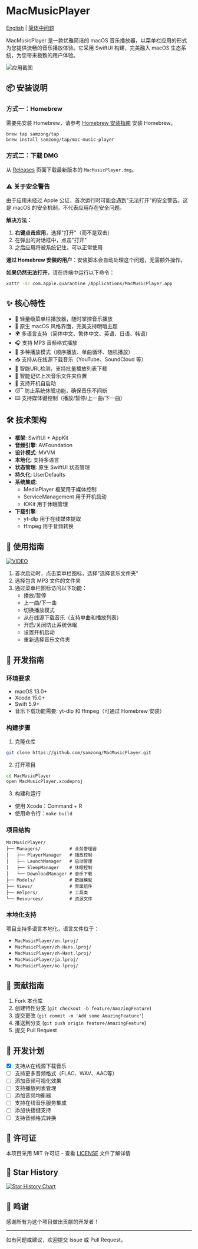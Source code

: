 # MacMusicPlayer

[English](README.md) | [简体中问题](README_zh.md)

MacMusicPlayer 是一款优雅简洁的 macOS 音乐播放器，以菜单栏应用的形式为您提供流畅的音乐播放体验。它采用 SwiftUI 构建，完美融入 macOS 生态系统，为您带来极致的用户体验。

![应用截图](image.png)

## 📦 安装说明

### 方式一：Homebrew

需要先安装 Homebrew，请参考 [Homebrew 安装指南](https://brew.sh/) 安装 Homebrew。

```bash
brew tap samzong/tap
brew install samzong/tap/mac-music-player
```

### 方式二：下载 DMG

从 [Releases](https://github.com/samzong/MacMusicPlayer/releases) 页面下载最新版本的 `MacMusicPlayer.dmg`。

### ⚠️ 关于安全警告

由于应用未经过 Apple 公证，首次运行时可能会遇到"无法打开"的安全警告。这是 macOS 的安全机制，不代表应用存在安全问题。

**解决方法：**

1. **右键点击应用**，选择"打开"（而不是双击）
2. 在弹出的对话框中，点击"打开"
3. 之后应用将被系统记住，可以正常使用

**通过 Homebrew 安装的用户**：安装脚本会自动处理这个问题，无需额外操作。

**如果仍然无法打开**，请在终端中运行以下命令：
```bash
xattr -dr com.apple.quarantine /Applications/MacMusicPlayer.app
```

## ✨ 核心特性

- 🎵 轻量级菜单栏播放器，随时掌控音乐播放
- 🎨 原生 macOS 风格界面，完美支持明暗主题
- 🌍 多语言支持（简体中文、繁体中文、英语、日语、韩语）
- 🎧 支持 MP3 音频格式播放
- 🔄 多种播放模式（顺序播放、单曲循环、随机播放）
- 📥 支持从在线源下载音乐（YouTube、SoundCloud 等）
- 🎵 智能URL检测，支持批量播放列表下载
- 💾 智能记忆上次音乐文件夹位置
- 🚀 支持开机自启动
- 😴 防止系统休眠功能，确保音乐不间断
- ⌨️ 支持媒体键控制（播放/暂停/上一曲/下一曲）

## 🛠 技术架构

- **框架**: SwiftUI + AppKit
- **音频引擎**: AVFoundation
- **设计模式**: MVVM
- **本地化**: 支持多语言
- **状态管理**: 原生 SwiftUI 状态管理
- **持久化**: UserDefaults
- **系统集成**: 
  - MediaPlayer 框架用于媒体控制
  - ServiceManagement 用于开机启动
  - IOKit 用于休眠管理
- **下载引擎**:
  - yt-dlp 用于在线媒体提取
  - ffmpeg 用于音频转换

## 🚀 使用指南

[![VIDEO](https://img.youtube.com/vi/fzz35W4FNkw/0.jpg)](https://www.youtube.com/watch?v=fzz35W4FNkw)

1. 首次启动时，点击菜单栏图标，选择"选择音乐文件夹"
2. 选择包含 MP3 文件的文件夹
3. 通过菜单栏图标访问以下功能：
   - 播放/暂停
   - 上一曲/下一曲
   - 切换播放模式
   - 从在线源下载音乐（支持单曲和播放列表）
   - 开启/关闭防止系统休眠
   - 设置开机启动
   - 重新选择音乐文件夹

## 🔨 开发指南

### 环境要求

- macOS 13.0+
- Xcode 15.0+
- Swift 5.9+
- 音乐下载功能需要: yt-dlp 和 ffmpeg（可通过 Homebrew 安装）

### 构建步骤

1. 克隆仓库
```bash
git clone https://github.com/samzong/MacMusicPlayer.git
```

2. 打开项目
```bash
cd MacMusicPlayer
open MacMusicPlayer.xcodeproj
```

3. 构建和运行
- 使用 Xcode：Command + R
- 使用命令行：`make build`

### 项目结构

```
MacMusicPlayer/
├── Managers/           # 业务管理器
│   ├── PlayerManager   # 播放控制
│   ├── LaunchManager   # 启动管理
│   ├── SleepManager    # 休眠控制
│   └── DownloadManager # 音乐下载
├── Models/             # 数据模型
├── Views/              # 界面组件
├── Helpers/            # 工具类
└── Resources/          # 资源文件
```

### 本地化支持

项目支持多语言本地化，语言文件位于：
- `MacMusicPlayer/en.lproj/`
- `MacMusicPlayer/zh-Hans.lproj/`
- `MacMusicPlayer/zh-Hant.lproj/`
- `MacMusicPlayer/ja.lproj/`
- `MacMusicPlayer/ko.lproj/`

## 🤝 贡献指南

1. Fork 本仓库
2. 创建特性分支 (`git checkout -b feature/AmazingFeature`)
3. 提交更改 (`git commit -m 'Add some AmazingFeature'`)
4. 推送到分支 (`git push origin feature/AmazingFeature`)
5. 提交 Pull Request

## 📝 开发计划

- [x] 支持从在线源下载音乐
- [ ] 支持更多音频格式（FLAC、WAV、AAC等）
- [ ] 添加音频可视化效果
- [ ] 支持播放列表管理
- [ ] 添加音频均衡器
- [ ] 支持在线音乐服务集成
- [ ] 添加快捷键支持
- [ ] 支持音频格式转换

## 📄 许可证

本项目采用 MIT 许可证 - 查看 [LICENSE](LICENSE) 文件了解详情

## 🌟 Star History

[![Star History Chart](https://api.star-history.com/svg?repos=samzong/macmusicplayer&type=Timeline)](https://star-history.com/#samzong/macmusicplayer&Timeline)

## 🙏 鸣谢

感谢所有为这个项目做出贡献的开发者！

---

如有问题或建议，欢迎提交 Issue 或 Pull Request。 